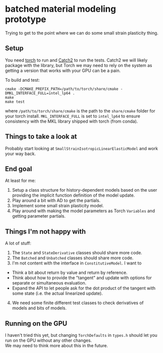 # batched material modeling prototype

Trying to get to the point where we can do some small strain
plasticity thing.

## Setup

You need [torch](https://pytorch.org/) to run and
[Catch2](https://github.com/catchorg/Catch2) to run the tests.
Catch2 we will likely package with the library, but Torch we may need to 
rely on the system as getting a version that works with your GPU can
be a pain.

To build and test:

```
cmake -DCMAKE_PREFIX_PATH=/path/to/torch/share/cmake -DMKL_INTERFACE_FULL=intel_lp64 .
make
make test
```

where `/path/to/torch/share/cmake` is the path to the `share/cmake`
folder for your torch install. `MKL_INTERFACE_FULL` is set to `intel_lp64` to ensure consistency with the MKL library shipped with torch (from conda).

## Things to take a look at

Probably start looking at `SmallStrainIsotropicLinearElasticModel`
and work your way back.

## End goal

At least for me:

1. Setup a class structure for history-dependent models based on the
   user providing the implicit function definition of the model update.
2. Play around a bit with AD to get the partials.
3. Implement some small strain plasticity model.
4. Play around with making the model parameters as Torch `Variables`
   and getting parameter partials.

## Things I'm not happy with

A lot of stuff:

1. The `State` and `StateDerivative` classes should share more code.
2. The `Batched` and `Unbatched` classes should share more code.
3. I'm not content with the interface in `ConstitutiveModel`.  I want
   to
- Think a bit about return by value and return by reference.
- Think about how to provide the "tangent" and update with options
  for separate or simultaneous evaluation.
- Expand the API to let people ask for the dot product of the
  tangent with some state (i.e. the actual linearized update).
4. We need some finite different test classes to check derivatives of
   models and bits of models.

## Running on the GPU
I haven't tried this yet, but changing `TorchDefaults` in `types.h`
should let you run on the GPU without any other changes.  
We may need to think more about this in the future.
